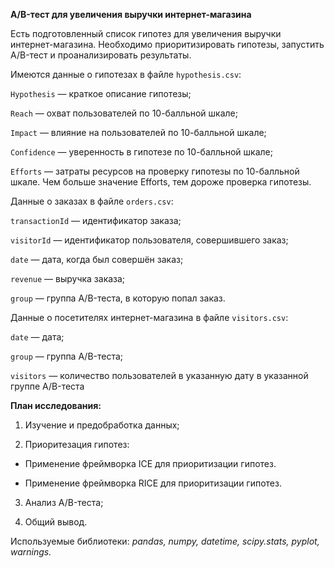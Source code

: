 **A/B-тест для увеличения выручки интернет-магазина**

Есть подготовленный список гипотез для увеличения выручки интернет-магазина. Необходимо приоритизировать гипотезы, запустить A/B-тест и проанализировать результаты.


Имеются данные о гипотезах в файле `hypothesis.csv`:

`Hypothesis` — краткое описание гипотезы;

`Reach` — охват пользователей по 10-балльной шкале;

`Impact` — влияние на пользователей по 10-балльной шкале;

`Confidence` — уверенность в гипотезе по 10-балльной шкале;

`Efforts` — затраты ресурсов на проверку гипотезы по 10-балльной шкале. Чем больше значение Efforts, тем дороже проверка гипотезы.


Данные о заказах в файле `orders.csv`:

`transactionId` — идентификатор заказа;

`visitorId` — идентификатор пользователя, совершившего заказ;

`date` — дата, когда был совершён заказ;

`revenue` — выручка заказа;

`group` — группа A/B-теста, в которую попал заказ.


Данные о посетителях интернет-магазина  в файле `visitors.csv`:

`date` — дата;

`group` — группа A/B-теста;

`visitors` — количество пользователей в указанную дату в указанной группе A/B-теста

**План исследования:**

1. Изучение и предобработка данных;

2. Приоритезация гипотез:

* Применение фреймворка ICE для приоритизации гипотез.

* Применение фреймворка RICE для приоритизации гипотез. 

3. Анализ A/B-теста;

4. Общий вывод.


Используемые библиотеки: *pandas, numpy, datetime, scipy.stats, pyplot, warnings.*
